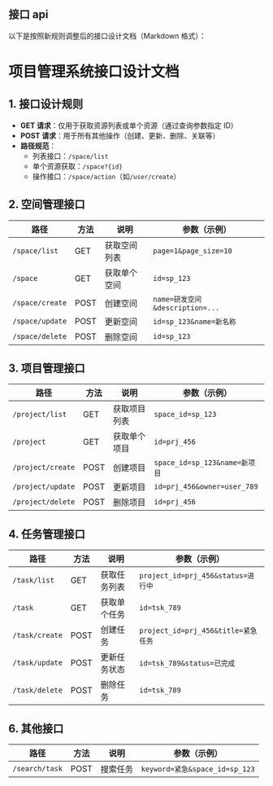 ## 接口 api

以下是按照新规则调整后的接口设计文档（Markdown 格式）：

# 项目管理系统接口设计文档

## 1. 接口设计规则

- **GET 请求**：仅用于获取资源列表或单个资源（通过查询参数指定 ID）
- **POST 请求**：用于所有其他操作（创建、更新、删除、关联等）
- **路径规范**：
  - 列表接口：`/space/list`
  - 单个资源获取：`/space?{id}`
  - 操作接口：`/space/action`（如`/user/create`）

## 2. 空间管理接口

| 路径            | 方法 | 说明         | 参数（示例）                    |
| --------------- | ---- | ------------ | ------------------------------- |
| `/space/list`   | GET  | 获取空间列表 | `page=1&page_size=10`           |
| `/space`        | GET  | 获取单个空间 | `id=sp_123`                     |
| `/space/create` | POST | 创建空间     | `name=研发空间&description=...` |
| `/space/update` | POST | 更新空间     | `id=sp_123&name=新名称`         |
| `/space/delete` | POST | 删除空间     | `id=sp_123`                     |

## 3. 项目管理接口

| 路径              | 方法 | 说明         | 参数（示例）                  |
| ----------------- | ---- | ------------ | ----------------------------- |
| `/project/list`   | GET  | 获取项目列表 | `space_id=sp_123`             |
| `/project`        | GET  | 获取单个项目 | `id=prj_456`                  |
| `/project/create` | POST | 创建项目     | `space_id=sp_123&name=新项目` |
| `/project/update` | POST | 更新项目     | `id=prj_456&owner=user_789`   |
| `/project/delete` | POST | 删除项目     | `id=prj_456`                  |

## 4. 任务管理接口

| 路径           | 方法 | 说明         | 参数（示例）                        |
| -------------- | ---- | ------------ | ----------------------------------- |
| `/task/list`   | GET  | 获取任务列表 | `project_id=prj_456&status=进行中`  |
| `/task`        | GET  | 获取单个任务 | `id=tsk_789`                        |
| `/task/create` | POST | 创建任务     | `project_id=prj_456&title=紧急任务` |
| `/task/update` | POST | 更新任务状态 | `id=tsk_789&status=已完成`          |
| `/task/delete` | POST | 删除任务     | `id=tsk_789`                        |

## 6. 其他接口

| 路径           | 方法 | 说明     | 参数（示例）                   |
| -------------- | ---- | -------- | ------------------------------ |
| `/search/task` | POST | 搜索任务 | `keyword=紧急&space_id=sp_123` |

